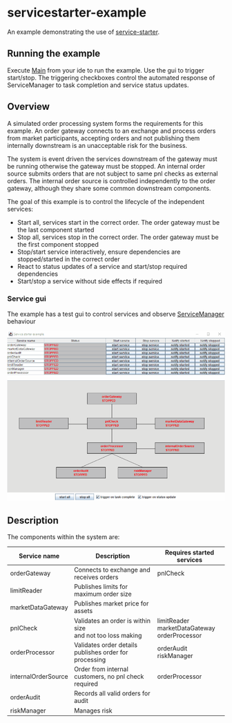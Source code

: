 # servicestarter-example

An example demonstrating the use of [service-starter](https://github.com/gregv12/fluxtion-service-starter). 


## Running the example
Execute [Main](src/main/java/com/fluxtion/example/servicestarter/example1/Main.java) from your ide to run the example.
Use the gui to trigger start/stop. The triggering checkboxes control the automated response of ServiceManager to task 
completion and service status updates.

## Overview
A simulated order processing system forms the requirements for this example. 
An order gateway connects to an exchange and process orders from market participants, 
accepting orders and not publishing them internally downstream is an unacceptable risk for the business.


The system is event driven the services downstream of the gateway must be running otherwise the gateway must be stopped. 
An internal order source submits orders that are not subject to same pnl checks as external orders. 
The internal order source is controlled independently to the order gateway, although they share some common downstream components.

The goal of this example is to control the lifecycle of the independent services:
- Start all, services start in the correct order. The order gateway must be the last component started
- Stop all, services stop in the correct order. The order gateway must be the first component stopped
- Stop/start service interactively, ensure dependencies are stopped/started in the correct order
- React to status updates of a service and start/stop required dependencies
- Start/stop a service without side effects if required

### Service gui
The example has a test gui to control services and observe [ServiceManager](https://github.com/gregv12/fluxtion-service-starter/blob/v0.1.17/src/main/java/com/fluxtion/example/servicestater/ServiceManager.java)
behaviour

![](docs/images/service-starter-example2.gif)

## Description

The components within the system are:

| Service name        | Description                                                   | Requires started services                            |
|---------------------|---------------------------------------------------------------|------------------------------------------------------|
| orderGateway        | Connects to exchange and receives orders                      | pnlCheck                                             |
| limitReader         | Publishes limits for maximum order size                       |                                                      |
| marketDataGateway   | Publishes market price for assets                             |                                                      |
| pnlCheck            | Validates an order is within size<br/>and not too loss making | limitReader<br/>marketDataGateway<br/>orderProcessor |
| orderProcessor      | Validates order details publishes order for processing        | orderAudit<br/>riskManager                           |
| internalOrderSource | Order from internal customers, no pnl check required          | orderProcessor                                       |
| orderAudit          | Records all valid orders for audit                            |                                                      |
| riskManager         | Manages risk                                                  |                                                      |








